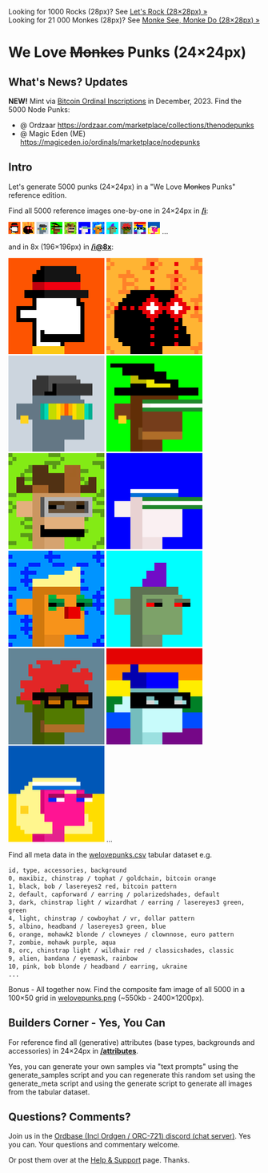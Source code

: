 
Looking for 1000 Rocks (28px)? 
See [Let's Rock (28×28px) »](https://github.com/ordbase/letsrock)  <br>
Looking for 21 000 Monkes (28px)? 
See [Monke See, Monke Do (28×28px) »](https://github.com/ordbase/monkesee-monkedo)




#  We Love ~~Monkes~~ Punks (24×24px)

## What's News? Updates

**NEW!**   Mint via [Bitcoin Ordinal Inscriptions](https://ordinals.com) in December, 2023.
Find the 5000 Node Punks:

- @ Ordzaar  <https://ordzaar.com/marketplace/collections/thenodepunks>
- @ Magic Eden (ME) <https://magiceden.io/ordinals/marketplace/nodepunks>  
 



## Intro

Let's generate 5000 punks (24×24px) in a "We Love ~~Monkes~~ Punks" reference edition.


Find all 5000 reference images one-by-one in 24×24px in [**/i**](i):

![](i/punk0000.png)
![](i/punk0001.png)
![](i/punk0002.png)
![](i/punk0003.png)
![](i/punk0004.png)
![](i/punk0005.png)
![](i/punk0006.png)
![](i/punk0007.png)
![](i/punk0008.png)
![](i/punk0009.png)
![](i/punk0010.png) ...

and in 8x (196×196px) in [**/i@8x**](i@8x):

![](i@8x/punk0000@8x.png)
![](i@8x/punk0001@8x.png)
![](i@8x/punk0002@8x.png)
![](i@8x/punk0003@8x.png)
![](i@8x/punk0004@8x.png)
![](i@8x/punk0005@8x.png)
![](i@8x/punk0006@8x.png)
![](i@8x/punk0007@8x.png)
![](i@8x/punk0008@8x.png)
![](i@8x/punk0009@8x.png)
![](i@8x/punk0010@8x.png) ...


Find all meta data in the [welovepunks.csv](welovepunks.csv) tabular dataset e.g.

```
id, type, accessories, background
0, maxibiz, chinstrap / tophat / goldchain, bitcoin orange
1, black, bob / lasereyes2 red, bitcoin pattern
2, default, capforward / earring / polarizedshades, default
3, dark, chinstrap light / wizardhat / earring / lasereyes3 green, green
4, light, chinstrap / cowboyhat / vr, dollar pattern
5, albino, headband / lasereyes3 green, blue
6, orange, mohawk2 blonde / clowneyes / clownnose, euro pattern
7, zombie, mohawk purple, aqua
8, orc, chinstrap light / wildhair red / classicshades, classic
9, alien, bandana / eyemask, rainbow
10, pink, bob blonde / headband / earring, ukraine
...
```



Bonus - All together now. Find the composite fam image of all 5000 in a 100×50 grid in [welovepunks.png](welovepunks.png) (~550kb - 2400×1200px).




## Builders Corner - Yes, You Can

For reference find all (generative) attributes (base types, backgrounds and accessories) in 24×24px in [**/attributes**](attributes).


Yes, you can generate your own samples via "text prompts" using the generate_samples script and you can regenerate this random set 
using the generate_meta script
and using the generate script to generate all images
from the tabular dataset.






## Questions? Comments?


Join us in the [Ordbase (Incl Ordgen / ORC-721) discord (chat server)](https://discord.gg/dDhvHKjm2t). Yes you can.
Your questions and commentary welcome.

Or post them over at the [Help & Support](https://github.com/geraldb/help) page. Thanks.


